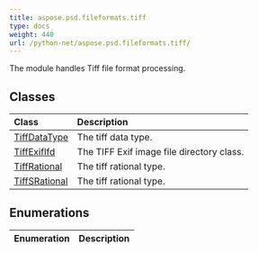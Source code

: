 ```yaml
---
title: aspose.psd.fileformats.tiff
type: docs
weight: 440
url: /python-net/aspose.psd.fileformats.tiff/
---
```



The module handles Tiff file format processing.

## **Classes**
| **Class** | **Description** |
| :- | :- |
| [TiffDataType](/psd/python-net/aspose.psd.fileformats.tiff/tiffdatatype/) | The tiff data type. |
| [TiffExifIfd](/psd/python-net/aspose.psd.fileformats.tiff/tiffexififd/) | The TIFF Exif image file directory class. |
| [TiffRational](/psd/python-net/aspose.psd.fileformats.tiff/tiffrational/) | The tiff rational type. |
| [TiffSRational](/psd/python-net/aspose.psd.fileformats.tiff/tiffsrational/) | The tiff rational type. |
## **Enumerations**
| **Enumeration** | **Description** |
| :- | :- |
